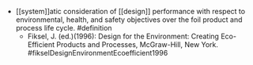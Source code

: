 - [[system]]atic consideration of [[design]] performance with respect to environmental, health, and safety objectives over the foil product and process life cycle. #definition
	- Fiksel, J. (ed.)(1996): Design for the Environment: Creating Eco-Efficient Products and Processes,
	  McGraw-Hill, New York. #fikselDesignEnvironmentEcoefficient1996